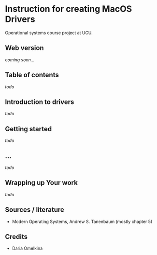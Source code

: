 # Instruction for creating MacOS Drivers 
Operational systems course project at UCU.

## Web version
*coming soon...*

## Table of contents
*todo*

## Introduction to drivers
*todo*

## Getting started
*todo*

## ...
*todo*

## Wrapping up Your work
*todo*

## Sources / literature
* Modern Operating Systems, Andrew S. Tanenbaum (mostly chapter 5)

## Credits
* Daria Omelkina
